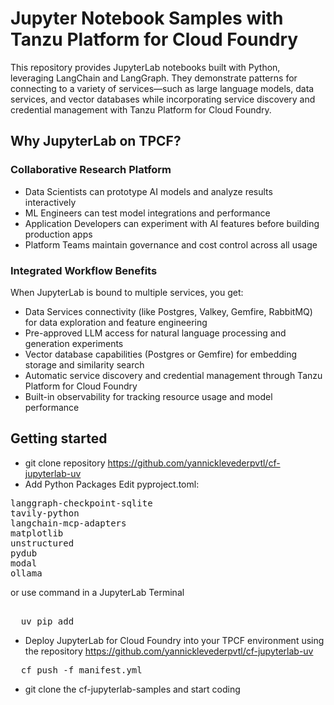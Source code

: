# Jupyter Notebook Samples with Tanzu Platform for Cloud Foundry
This repository provides JupyterLab notebooks built with Python, leveraging LangChain and LangGraph. They demonstrate patterns for connecting to a variety of services—such as large language models, data services, and vector databases while incorporating service discovery and credential management with Tanzu Platform for Cloud Foundry.

## Why JupyterLab on TPCF?

### Collaborative Research Platform
- Data Scientists can prototype AI models and analyze results interactively
- ML Engineers can test model integrations and performance
- Application Developers can experiment with AI features before building production apps
- Platform Teams maintain governance and cost control across all usage
### Integrated Workflow Benefits
When JupyterLab is bound to multiple services, you get:
- Data Services connectivity (like Postgres, Valkey, Gemfire, RabbitMQ) for data exploration and feature engineering
- Pre-approved LLM access for natural language processing and generation experiments
- Vector database capabilities (Postgres or Gemfire) for embedding storage and similarity search
- Automatic service discovery and credential management through Tanzu Platform for Cloud Foundry
- Built-in observability for tracking resource usage and model performance


## Getting started
- git clone repository https://github.com/yannicklevederpvtl/cf-jupyterlab-uv
- Add Python Packages
Edit pyproject.toml:
<pre>
langgraph-checkpoint-sqlite
tavily-python
langchain-mcp-adapters
matplotlib
unstructured
pydub
modal
ollama
</pre>

or use command in a JupyterLab Terminal

<pre> 
  uv pip add <package></package> 
</pre>

- Deploy JupyterLab for Cloud Foundry into your TPCF environment using the repository https://github.com/yannicklevederpvtl/cf-jupyterlab-uv
<pre>
  cf push -f manifest.yml
</pre>
- git clone the cf-jupyterlab-samples and start coding
  






